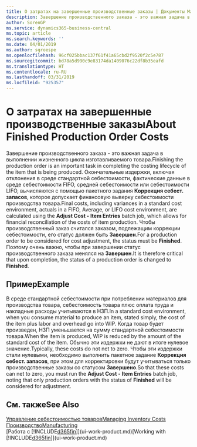 ```yaml
---
title: О затратах на завершенные производственные заказы | Документы Майкрософт
description: Завершение производственного заказа - это важная задача в выполнении жизненного цикла изготавливаемого товара. Окончательные издержки, включая отклонения в среде стандартной себестоимости, фактические данные в среде себестоимости FIFO, средней себестоимости или себестоимости LIFO, вычисляются с помощью пакетного задания Коррекция себест. запасов.
author: SorenGP
ms.service: dynamics365-business-central
ms.topic: article
ms.search.keywords: ''
ms.date: 04/01/2019
ms.author: sgroespe
ms.openlocfilehash: 96cf025bbac137f61f41a65cbd2f9520f2c5e787
ms.sourcegitcommit: bd78a5d990c9e83174da1409076c22df8b35eafd
ms.translationtype: HT
ms.contentlocale: ru-RU
ms.lasthandoff: 03/31/2019
ms.locfileid: "925357"
---
```

# <a name="about-finished-production-order-costs"></a><span data-ttu-id="13f79-104">О затратах на завершенные производственные заказы</span><span class="sxs-lookup"><span data-stu-id="13f79-104">About Finished Production Order Costs</span></span>
<span data-ttu-id="13f79-105">Завершение производственного заказа - это важная задача в выполнении жизненного цикла изготавливаемого товара.</span><span class="sxs-lookup"><span data-stu-id="13f79-105">Finishing the production order is an important task in completing the costing lifecycle of the item that is being produced.</span></span> <span data-ttu-id="13f79-106">Окончательные издержки, включая отклонения в среде стандартной себестоимости, фактические данные в среде себестоимости FIFO, средней себестоимости или себестоимости LIFO, вычисляются с помощью пакетного задания **Коррекция себест. запасов**, которое допускает финансовую выверку себестоимости производства товара.</span><span class="sxs-lookup"><span data-stu-id="13f79-106">Final costs, including variances in a standard cost environment, actuals in a FIFO, Average, or LIFO cost environment, are calculated using the **Adjust Cost - Item Entries** batch job, which allows for financial reconciliation of the costs of item production.</span></span> <span data-ttu-id="13f79-107">Чтобы производственный заказ считался заказом, подлежащим коррекции себестоимости, его статус должен быть **Завершен**.</span><span class="sxs-lookup"><span data-stu-id="13f79-107">For a production order to be considered for cost adjustment, the status must be **Finished**.</span></span> <span data-ttu-id="13f79-108">Поэтому очень важно, чтобы при завершении статус производственного заказа менялся на **Завершен**.</span><span class="sxs-lookup"><span data-stu-id="13f79-108">It is therefore critical that upon completion, the status of a production order is changed to **Finished**.</span></span>  

## <a name="example"></a><span data-ttu-id="13f79-109">Пример</span><span class="sxs-lookup"><span data-stu-id="13f79-109">Example</span></span>  
 <span data-ttu-id="13f79-110">В среде стандартной себестоимости при потреблении материалов для производства товара, себестоимость товара плюс оплата труда и накладные расходы учитываются в НЗП.</span><span class="sxs-lookup"><span data-stu-id="13f79-110">In a standard cost environment, when you consume material to produce an item, stated simply, the cost of the item plus labor and overhead go into WIP.</span></span> <span data-ttu-id="13f79-111">Когда товар будет произведен, НЗП уменьшается на сумму стандартной себестоимости товара.</span><span class="sxs-lookup"><span data-stu-id="13f79-111">When the item is produced, WIP is reduced by the amount of the standard cost of the item.</span></span> <span data-ttu-id="13f79-112">Обычно эти издержки не дают в итоге нулевое значение.</span><span class="sxs-lookup"><span data-stu-id="13f79-112">Typically, these costs do not net to zero.</span></span> <span data-ttu-id="13f79-113">Чтобы эти издержки стали нулевыми, необходимо выполнить пакетное задание **Коррекция себест. запасов**, при этом для корректировки будут учитываться только производственные заказы со статусом **Завершено**.</span><span class="sxs-lookup"><span data-stu-id="13f79-113">So that these costs can net to zero, you must run the **Adjust Cost - Item Entries** batch job, noting that only production orders with the status of **Finished** will be considered for adjustment.</span></span>  

## <a name="see-also"></a><span data-ttu-id="13f79-114">См. также</span><span class="sxs-lookup"><span data-stu-id="13f79-114">See Also</span></span>  
[<span data-ttu-id="13f79-115">Управление себестоимостью товаров</span><span class="sxs-lookup"><span data-stu-id="13f79-115">Managing Inventory Costs</span></span>](finance-manage-inventory-costs.md)  
[<span data-ttu-id="13f79-116">Производство</span><span class="sxs-lookup"><span data-stu-id="13f79-116">Manufacturing</span></span>](production-manage-manufacturing.md)  
<span data-ttu-id="13f79-117">[Работа с [!INCLUDE[d365fin](includes/d365fin_md.md)]](ui-work-product.md)</span><span class="sxs-lookup"><span data-stu-id="13f79-117">[Working with [!INCLUDE[d365fin](includes/d365fin_md.md)]](ui-work-product.md)</span></span>

